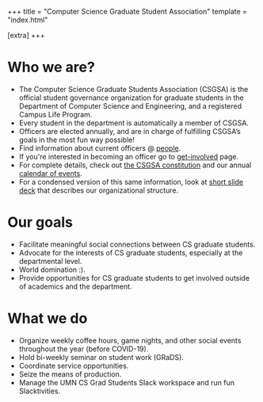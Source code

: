 +++
title = "Computer Science Graduate Student Association"
template = "index.html"

[extra]
+++

# Who we are?
- The Computer Science Graduate Students Association (CSGSA) is the official student governance organization for graduate students in the Department of Computer Science and Engineering, and a registered Campus Life Program.
- Every student in the department is automatically a member of CSGSA.
- Officers are elected annually, and are in charge of fulfilling CSGSA’s goals in the most fun way possible!
- Find information about current officers @ [people](/people).
- If you're interested in becoming an officer go to [get-involved](/get-involved) page.
- For complete details, check out [the CSGSA constitution](https://drive.google.com/file/d/112aBo3FLgu9qcMN4709y0z4Kqr5LzhKe/view?usp=sharing) and our annual [calendar of events](https://drive.google.com/file/d/1LhfdExLNji5KUSDef3rLYIWhiCw_jVjo/view?usp=sharing).
- For a condensed version of this same information, look at [short slide deck](https://drive.google.com/file/d/1wNNfYyOI78fvNLCr9jwzZuKPpjbeesHx/view?usp=sharing) that describes our organizational structure.

# Our goals
- Facilitate meaningful social connections between CS graduate students.
- Advocate for the interests of CS graduate students, especially at the departmental level.
- World domination :).
- Provide opportunities for CS graduate students to get involved outside of academics and the department.

# What we do
- Organize weekly coffee hours, game nights, and other social events throughout the year (before COVID-19).
- Hold bi-weekly seminar on student work (GRaDS).
- Coordinate service opportunities.
- Seize the means of production.
- Manage the UMN CS Grad Students Slack workspace and run fun Slacktivities.
